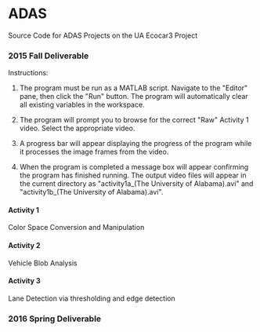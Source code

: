 # ADAS
Source Code for ADAS Projects on the UA Ecocar3 Project

### 2015 Fall Deliverable

Instructions:

1. The program must be run as a MATLAB script.  Navigate to the "Editor" pane, then click the "Run" button.  The program will automatically clear all existing variables in the workspace.

2. The program will prompt you to browse for the correct "Raw" Activity 1 video. Select the appropriate video.

3. A progress bar will appear displaying the progress of the program while it processes the image frames from the video.

4. When the program is completed a message box will appear confirming the program has finished running.  The output video files will appear in the current directory as "activity1a_(The University of Alabama).avi" and "activity1b_(The University of Alabama).avi".

#### Activity 1

Color Space Conversion and Manipulation

#### Activity 2

Vehicle Blob Analysis

#### Activity 3

Lane Detection via thresholding and edge detection

### 2016 Spring Deliverable 
